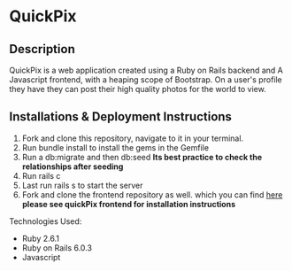 # QuickPix

## Description
QuickPix is a web application created using a Ruby on Rails backend and A Javascript frontend, with a heaping scope of Bootstrap. On a user's profile they have they can post their high quality photos for the world to view. 

## Installations & Deployment Instructions
1. Fork and clone this repository, navigate to it in your terminal.
2.  Run bundle install to install the gems in the Gemfile 
3. Run a db:migrate and then db:seed
    **Its best practice to check the relationships after seeding**
4. Run rails c
5. Last run rails s to start the server
6. Fork and clone the frontend repository as well. which you can find [here](https://github.com/keeks5456/quickpix-frontend)
**please see quickPix frontend for installation instructions** 


Technologies Used:
* Ruby 2.6.1
* Ruby on Rails 6.0.3
* Javascript

